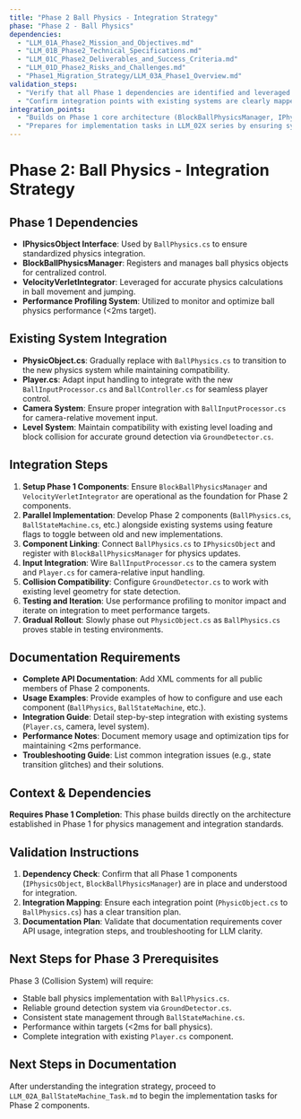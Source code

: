 ```yaml
---
title: "Phase 2 Ball Physics - Integration Strategy"
phase: "Phase 2 - Ball Physics"
dependencies:
  - "LLM_01A_Phase2_Mission_and_Objectives.md"
  - "LLM_01B_Phase2_Technical_Specifications.md"
  - "LLM_01C_Phase2_Deliverables_and_Success_Criteria.md"
  - "LLM_01D_Phase2_Risks_and_Challenges.md"
  - "Phase1_Migration_Strategy/LLM_03A_Phase1_Overview.md"
validation_steps:
  - "Verify that all Phase 1 dependencies are identified and leveraged correctly."
  - "Confirm integration points with existing systems are clearly mapped out."
integration_points:
  - "Builds on Phase 1 core architecture (BlockBallPhysicsManager, IPhysicsObject)."
  - "Prepares for implementation tasks in LLM_02X series by ensuring system compatibility."
---
```


# Phase 2: Ball Physics - Integration Strategy

## Phase 1 Dependencies
- **IPhysicsObject Interface**: Used by `BallPhysics.cs` to ensure standardized physics integration.
- **BlockBallPhysicsManager**: Registers and manages ball physics objects for centralized control.
- **VelocityVerletIntegrator**: Leveraged for accurate physics calculations in ball movement and jumping.
- **Performance Profiling System**: Utilized to monitor and optimize ball physics performance (<2ms target).

## Existing System Integration
- **PhysicObject.cs**: Gradually replace with `BallPhysics.cs` to transition to the new physics system while maintaining compatibility.
- **Player.cs**: Adapt input handling to integrate with the new `BallInputProcessor.cs` and `BallController.cs` for seamless player control.
- **Camera System**: Ensure proper integration with `BallInputProcessor.cs` for camera-relative movement input.
- **Level System**: Maintain compatibility with existing level loading and block collision for accurate ground detection via `GroundDetector.cs`.

## Integration Steps
1. **Setup Phase 1 Components**: Ensure `BlockBallPhysicsManager` and `VelocityVerletIntegrator` are operational as the foundation for Phase 2 components.
2. **Parallel Implementation**: Develop Phase 2 components (`BallPhysics.cs`, `BallStateMachine.cs`, etc.) alongside existing systems using feature flags to toggle between old and new implementations.
3. **Component Linking**: Connect `BallPhysics.cs` to `IPhysicsObject` and register with `BlockBallPhysicsManager` for physics updates.
4. **Input Integration**: Wire `BallInputProcessor.cs` to the camera system and `Player.cs` for camera-relative input handling.
5. **Collision Compatibility**: Configure `GroundDetector.cs` to work with existing level geometry for state detection.
6. **Testing and Iteration**: Use performance profiling to monitor impact and iterate on integration to meet performance targets.
7. **Gradual Rollout**: Slowly phase out `PhysicObject.cs` as `BallPhysics.cs` proves stable in testing environments.

## Documentation Requirements
- **Complete API Documentation**: Add XML comments for all public members of Phase 2 components.
- **Usage Examples**: Provide examples of how to configure and use each component (`BallPhysics`, `BallStateMachine`, etc.).
- **Integration Guide**: Detail step-by-step integration with existing systems (`Player.cs`, camera, level system).
- **Performance Notes**: Document memory usage and optimization tips for maintaining <2ms performance.
- **Troubleshooting Guide**: List common integration issues (e.g., state transition glitches) and their solutions.

## Context & Dependencies
**Requires Phase 1 Completion**: This phase builds directly on the architecture established in Phase 1 for physics management and integration standards.

## Validation Instructions
1. **Dependency Check**: Confirm that all Phase 1 components (`IPhysicsObject`, `BlockBallPhysicsManager`) are in place and understood for integration.
2. **Integration Mapping**: Ensure each integration point (`PhysicObject.cs` to `BallPhysics.cs`) has a clear transition plan.
3. **Documentation Plan**: Validate that documentation requirements cover API usage, integration steps, and troubleshooting for LLM clarity.

## Next Steps for Phase 3 Prerequisites
Phase 3 (Collision System) will require:
- Stable ball physics implementation with `BallPhysics.cs`.
- Reliable ground detection system via `GroundDetector.cs`.
- Consistent state management through `BallStateMachine.cs`.
- Performance within targets (<2ms for ball physics).
- Complete integration with existing `Player.cs` component.

## Next Steps in Documentation
After understanding the integration strategy, proceed to `LLM_02A_BallStateMachine_Task.md` to begin the implementation tasks for Phase 2 components.

